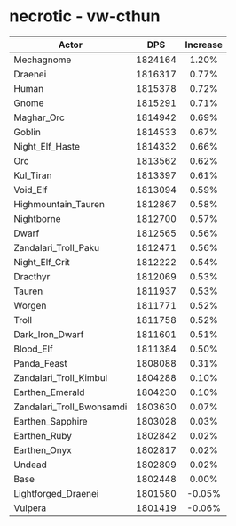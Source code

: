 # necrotic - vw-cthun
| Actor | DPS | Increase |
|---|:---:|:---:|
|Mechagnome|1824164|1.20%|
|Draenei|1816317|0.77%|
|Human|1815378|0.72%|
|Gnome|1815291|0.71%|
|Maghar_Orc|1814942|0.69%|
|Goblin|1814533|0.67%|
|Night_Elf_Haste|1814332|0.66%|
|Orc|1813562|0.62%|
|Kul_Tiran|1813397|0.61%|
|Void_Elf|1813094|0.59%|
|Highmountain_Tauren|1812867|0.58%|
|Nightborne|1812700|0.57%|
|Dwarf|1812565|0.56%|
|Zandalari_Troll_Paku|1812471|0.56%|
|Night_Elf_Crit|1812222|0.54%|
|Dracthyr|1812069|0.53%|
|Tauren|1811937|0.53%|
|Worgen|1811771|0.52%|
|Troll|1811758|0.52%|
|Dark_Iron_Dwarf|1811601|0.51%|
|Blood_Elf|1811384|0.50%|
|Panda_Feast|1808088|0.31%|
|Zandalari_Troll_Kimbul|1804288|0.10%|
|Earthen_Emerald|1804230|0.10%|
|Zandalari_Troll_Bwonsamdi|1803630|0.07%|
|Earthen_Sapphire|1803028|0.03%|
|Earthen_Ruby|1802842|0.02%|
|Earthen_Onyx|1802817|0.02%|
|Undead|1802809|0.02%|
|Base|1802448|0.00%|
|Lightforged_Draenei|1801580|-0.05%|
|Vulpera|1801419|-0.06%|
